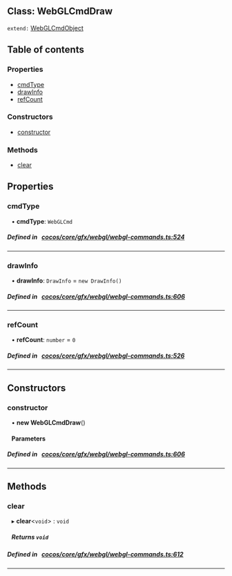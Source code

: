 
## Class: WebGLCmdDraw


`extend:`
[WebGLCmdObject](docs/en/cocos-core-gfx-webgl/Class/WebGLCmdObject.md)










<div class="table-of-content">
<h2>Table of contents</h2>


### Properties

- [ cmdType](#cmdType)
- [ drawInfo](#drawInfo)
- [ refCount](#refCount)

### Constructors

- [ constructor](#constructor)

### Methods

- [ clear](#clear)
</div>

## Properties


### cmdType
<div style="margin-left: 10px;">




•  **cmdType**:
`WebGLCmd` 
</div>

##### Defined in &nbsp;   [cocos/core/gfx/webgl/webgl-commands.ts:524](https://github.com/cocos-creator/engine/blob/c7bf6b8a9/cocos/core/gfx/webgl/webgl-commands.ts#L524)&nbsp;


___


### drawInfo
<div style="margin-left: 10px;">




•  **drawInfo**:
`DrawInfo`  = `new DrawInfo()`
</div>

##### Defined in &nbsp;   [cocos/core/gfx/webgl/webgl-commands.ts:606](https://github.com/cocos-creator/engine/blob/c7bf6b8a9/cocos/core/gfx/webgl/webgl-commands.ts#L606)&nbsp;


___


### refCount
<div style="margin-left: 10px;">




•  **refCount**:
`number`  = `0`
</div>

##### Defined in &nbsp;   [cocos/core/gfx/webgl/webgl-commands.ts:526](https://github.com/cocos-creator/engine/blob/c7bf6b8a9/cocos/core/gfx/webgl/webgl-commands.ts#L526)&nbsp;


___

<!---->
## Constructors


### constructor
<div style="margin-left: 10px;">

• **new WebGLCmdDraw**()

#### Parameters
</div>

##### Defined in &nbsp;   [cocos/core/gfx/webgl/webgl-commands.ts:606](https://github.com/cocos-creator/engine/blob/c7bf6b8a9/cocos/core/gfx/webgl/webgl-commands.ts#L606)&nbsp;


---

<!---->
## Methods

### clear
<div style="margin-left: 10px;">

▸   **clear**<`void`\> : `void`




<!---->
<!--    #### Returns `void` -->
<!---->


##### Returns `void`




</div>

##### Defined in &nbsp;   [cocos/core/gfx/webgl/webgl-commands.ts:612](https://github.com/cocos-creator/engine/blob/c7bf6b8a9/cocos/core/gfx/webgl/webgl-commands.ts#L612)&nbsp;
___
<!---->



